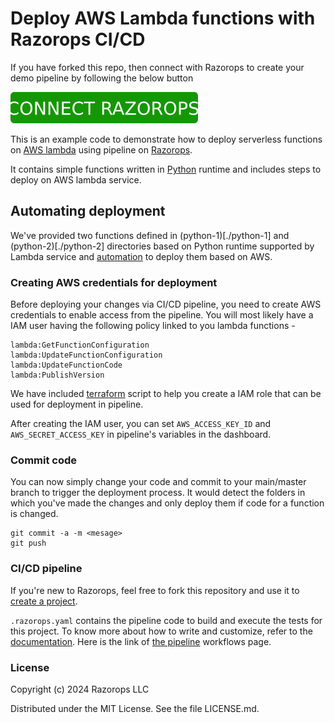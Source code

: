 # Deploy AWS Lambda functions with Razorops CI/CD 

If you have forked this repo, then connect with Razorops to create your demo pipeline by following the below button

[![Connect](https://github.com/razorops-public/images/blob/main/connect_with_github.svg)](https://dashboard.razorops.com/get-github-installation-link-for-org)

This is an example code to demonstrate how to deploy serverless functions on [AWS lambda][1] using pipeline on [Razorops](https://docs.razorops.com/).

It contains simple functions written in [Python](https://docs.aws.amazon.com/lambda/latest/dg/lambda-python.html) runtime and includes steps to deploy on AWS lambda service. 

## Automating deployment 

We've provided two functions defined in (python-1)[./python-1] and (python-2)[./python-2] directories based on Python runtime supported by Lambda service and [automation](./razorops.yaml) to deploy them based on AWS. 

### Creating AWS credentials for deployment

Before deploying your changes via CI/CD pipeline, you need to create AWS credentials to enable access from the pipeline. You will most likely have a IAM user having the following policy linked to you lambda functions - 

```
lambda:GetFunctionConfiguration
lambda:UpdateFunctionConfiguration
lambda:UpdateFunctionCode
lambda:PublishVersion
```

We have included [terraform](./terraform/) script to help you create a IAM role that can be used for deployment in pipeline.

After creating the IAM user, you can set `AWS_ACCESS_KEY_ID` and `AWS_SECRET_ACCESS_KEY` in pipeline's variables in the dashboard.

### Commit code

You can now simply change your code and commit to your main/master branch to trigger the deployment process. It would detect the folders in which you've made the changes and only deploy them if code for a function is changed.

    git commit -a -m <mesage>
    git push


### CI/CD pipeline

If you're new to Razorops, feel free to fork this repository and use it to [create a project](https://docs.razorops.com/getting_started/).

`.razorops.yaml` contains the pipeline code to build and execute the tests for this project. To know more about how to write and customize, refer to the [documentation](https://docs.razorops.com). Here is the link of [the pipeline](https://dashboard.razorops.com/apps/weathered-frost-6792687//workflows) workflows page.

### License

Copyright (c) 2024 Razorops LLC

Distributed under the MIT License. See the file LICENSE.md.

[1]: https://aws.amazon.com/lambda/
